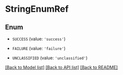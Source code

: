 # StringEnumRef


## Enum

* `SUCCESS` (value: `'success'`)

* `FAILURE` (value: `'failure'`)

* `UNCLASSIFIED` (value: `'unclassified'`)

[[Back to Model list]](../README.md#documentation-for-models) [[Back to API list]](../README.md#documentation-for-api-endpoints) [[Back to README]](../README.md)


